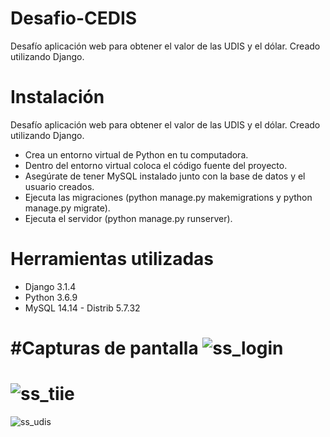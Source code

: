 # Desafio-CEDIS
Desafío aplicación web para obtener el valor de las UDIS y el dólar. Creado utilizando Django.

# Instalación
Desafío aplicación web para obtener el valor de las UDIS y el dólar. Creado utilizando Django.
  - Crea un entorno virtual de Python en tu computadora.
  - Dentro del entorno virtual coloca el código fuente del proyecto.
  - Asegúrate de tener MySQL instalado junto con la base de datos y el usuario creados.
  - Ejecuta las migraciones (python manage.py makemigrations y python manage.py migrate).
  - Ejecuta el servidor (python manage.py runserver).

# Herramientas utilizadas
  - Django 3.1.4
  - Python 3.6.9
  - MySQL  14.14 - Distrib 5.7.32

#Capturas de pantalla
![ss_login](https://user-images.githubusercontent.com/63806229/102242915-3217de00-3ec0-11eb-870c-44c57657b32f.png)
======
![ss_tiie](https://user-images.githubusercontent.com/63806229/102243001-4e1b7f80-3ec0-11eb-8ca5-5e610d94083b.png)
======
![ss_udis](https://user-images.githubusercontent.com/63806229/102243044-55db2400-3ec0-11eb-8c29-85a78e78be12.png)
